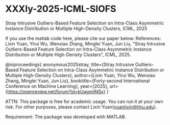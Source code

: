 # XXXly-2025-ICML-SIOFS
Stray Intrusive Outliers-Based Feature Selection on Intra-Class Asymmetric Instance Distribution or Multiple High-Density Clusters, ICML, 2025

If you use the matlab code here, please cite our paper below:
References: Lixin Yuan, Yirui Wu, Wenxiao Zhang, Minglei Yuan, Jun Liu, "Stray Intrusive Outliers-Based Feature Selection on Intra-Class Asymmetric Instance Distribution or Multiple High-Density Clusters", ICML, 2025.

@inproceedings{
anonymous2025stray,
title={Stray Intrusive Outliers-Based Feature Selection on Intra-Class Asymmetric Instance Distribution or Multiple High-Density Clusters},
author={Lixin Yuan, Yirui Wu, Wenxiao Zhang, Minglei Yuan, Jun Liu},
booktitle={Forty-second International Conference on Machine Learning},
year={2025},
url={https://openreview.net/forum?id=kUagmiIN5x}
}

ATTN: This package is free for academic usage. You can run it at your own risk. For other purposes, please contact Lixin Yuan(yuanlixin@hhu.edu).

Requirement: The package was developed with MATLAB.
